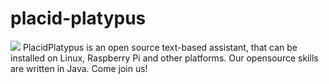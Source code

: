 # placid-platypus
![](https://img.shields.io/badge/build-passing-brightgreen.svg)
PlacidPlatypus is an open source text-based assistant, that can be installed on Linux, Raspberry Pi and other platforms. Our opensource skills are written in Java. Come join us!
